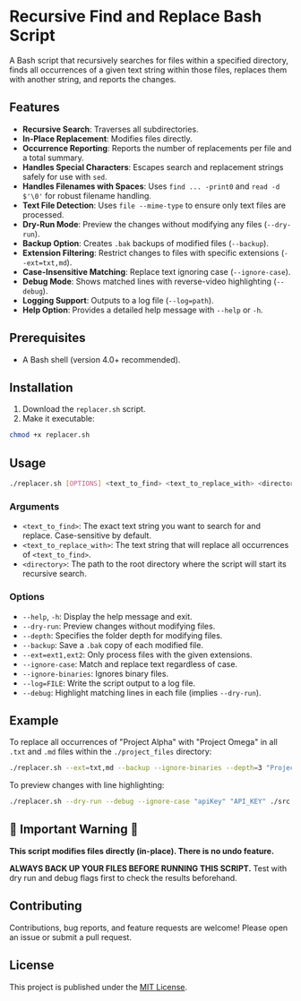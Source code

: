 # Recursive Find and Replace Bash Script

A Bash script that recursively searches for files within a specified directory, finds all occurrences of a given text string within those files, replaces them with another string, and reports the changes.

## Features

* **Recursive Search**: Traverses all subdirectories.
* **In-Place Replacement**: Modifies files directly.
* **Occurrence Reporting**: Reports the number of replacements per file and a total summary.
* **Handles Special Characters**: Escapes search and replacement strings safely for use with `sed`.
* **Handles Filenames with Spaces**: Uses `find ... -print0` and `read -d $'\0'` for robust filename handling.
* **Text File Detection**: Uses `file --mime-type` to ensure only text files are processed.
* **Dry-Run Mode**: Preview the changes without modifying any files (`--dry-run`).
* **Backup Option**: Creates `.bak` backups of modified files (`--backup`).
* **Extension Filtering**: Restrict changes to files with specific extensions (`--ext=txt,md`).
* **Case-Insensitive Matching**: Replace text ignoring case (`--ignore-case`).
* **Debug Mode**: Shows matched lines with reverse-video highlighting (`--debug`).
* **Logging Support**: Outputs to a log file (`--log=path`).
* **Help Option**: Provides a detailed help message with `--help` or `-h`.

## Prerequisites

* A Bash shell (version 4.0+ recommended).

## Installation

1. Download the `replacer.sh` script.
2. Make it executable:

```bash
chmod +x replacer.sh
```

## Usage

```bash
./replacer.sh [OPTIONS] <text_to_find> <text_to_replace_with> <directory>
```

### Arguments

* `<text_to_find>`: The exact text string you want to search for and replace. Case-sensitive by default.
* `<text_to_replace_with>`: The text string that will replace all occurrences of `<text_to_find>`.
* `<directory>`: The path to the root directory where the script will start its recursive search.

### Options

* `--help`, `-h`: Display the help message and exit.
* `--dry-run`: Preview changes without modifying files.
* `--depth`: Specifies the folder depth for modifying files.
* `--backup`: Save a `.bak` copy of each modified file.
* `--ext=ext1,ext2`: Only process files with the given extensions.
* `--ignore-case`: Match and replace text regardless of case.
* `--ignore-binaries`: Ignores binary files.
* `--log=FILE`: Write the script output to a log file.
* `--debug`: Highlight matching lines in each file (implies `--dry-run`).

## Example

To replace all occurrences of "Project Alpha" with "Project Omega" in all `.txt` and `.md` files within the `./project_files` directory:

```bash
./replacer.sh --ext=txt,md --backup --ignore-binaries --depth=3 "Project Alpha" "Project Omega" ./project_files
```

To preview changes with line highlighting:

```bash
./replacer.sh --dry-run --debug --ignore-case "apiKey" "API_KEY" ./src
```

## 🚨 Important Warning 🚨

**This script modifies files directly (in-place). There is no undo feature.**

**ALWAYS BACK UP YOUR FILES BEFORE RUNNING THIS SCRIPT.** Test with dry run and debug flags first to check the results beforehand.

## Contributing

Contributions, bug reports, and feature requests are welcome! Please open an issue or submit a pull request.

## License

This project is published under the [MIT License](LICENSE).

